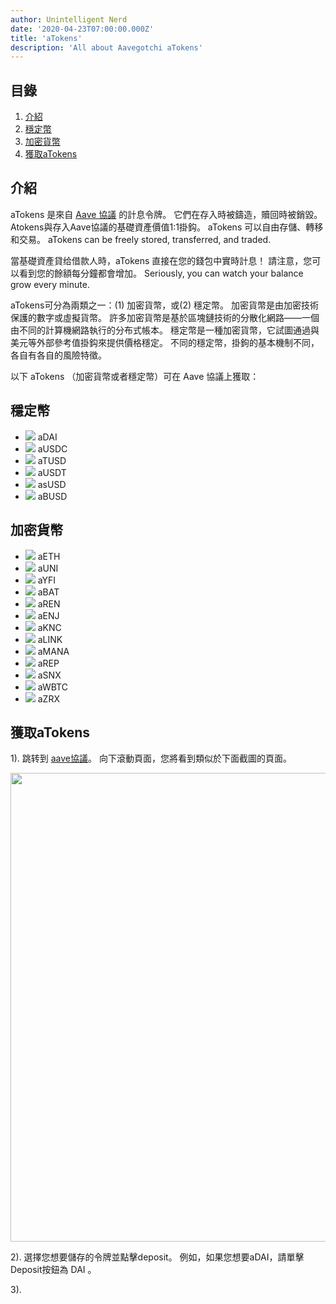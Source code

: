 ```yaml
---
author: Unintelligent Nerd
date: '2020-04-23T07:00:00.000Z'
title: 'aTokens'
description: 'All about Aavegotchi aTokens'
---
```


## 目錄
1. <a href=#introduction>介紹</a>
2. <a href=#stablecoins>穩定幣</a>
3. <a href=#cryptocurrencies>加密貨幣</a>
4. <a href=#gettingatokens>獲取aTokens</a>

## 介紹

aTokens 是來自 [Aave 協議](https://aave.com) 的計息令牌。 它們在存入時被鑄造，贖回時被銷毀。 Atokens與存入Aave協議的基礎資產價值1:1掛鈎。 aTokens 可以自由存儲、轉移和交易。 aTokens can be freely stored, transferred, and traded.

當基礎資產貸给借款人時，aTokens 直接在您的錢包中實時計息！ 請注意，您可以看到您的餘額每分鐘都會增加。 Seriously, you can watch your balance grow every minute.

aTokens可分為兩類之一：(1) 加密貨幣，或(2) 穩定幣。  加密貨幣是由加密技術保護的數字或虛擬貨幣。 許多加密貨幣是基於區塊鏈技術的分散化網路——一個由不同的計算機網路執行的分布式帳本。 穩定幣是一種加密貨幣，它試圖通過與美元等外部參考值掛鈎來提供價格穩定。 不同的穩定幣，掛鉤的基本機制不同，各自有各自的風險特徵。

以下 aTokens （加密貨幣或者穩定幣）可在 Aave 協議上獲取：

## 穩定幣

* <img class="atoken" src="/atokens/aDAI.svg" /> aDAI
* <img class="atoken" src="/atokens/aUSDC.svg" /> aUSDC
* <img class="atoken" src="/atokens/aTUSD.svg" /> aTUSD
* <img class="atoken" src="/atokens/aUSDT.svg" /> aUSDT
* <img class="atoken" src="/atokens/asUSD.svg" /> asUSD
* <img class="atoken" src="/atokens/aBUSD.svg" /> aBUSD

## 加密貨幣

* <img class="atoken" src="/atokens/aETH.svg" /> aETH
* <img class="atoken" src="/atokens/aUNI.svg" /> aUNI
* <img class="atoken" src="/atokens/aYFI.svg" /> aYFI
* <img class="atoken" src="/atokens/aBAT.svg" /> aBAT
* <img class="atoken" src="/atokens/aREN.svg" /> aREN
* <img class="atoken" src="/atokens/aENJ.svg" /> aENJ
* <img class="atoken" src="/atokens/aKNC.svg" /> aKNC
* <img class="atoken" src="/atokens/aLINK.svg" /> aLINK
* <img class="atoken" src="/atokens/aMANA.svg" /> aMANA
* <img class="atoken" src="/atokens/aREP.svg" /> aREP
* <img class="atoken" src="/atokens/aSNX.svg" /> aSNX
* <img class="atoken" src="/atokens/aWBTC.svg" /> aWBTC
* <img class="atoken" src="/atokens/aZRX.svg" /> aZRX

## 獲取aTokens

1). 跳转到 [aave協議](https://aave.com/)。 向下滾動頁面，您將看到類似於下面截圖的頁面。

<img src = "/atokens/aave-dashboard.png" width = "750" />


2). 選擇您想要儲存的令牌並點擊deposit。 例如，如果您想要aDAI，請單擊Deposit按鈕為 DAI 。

3). 